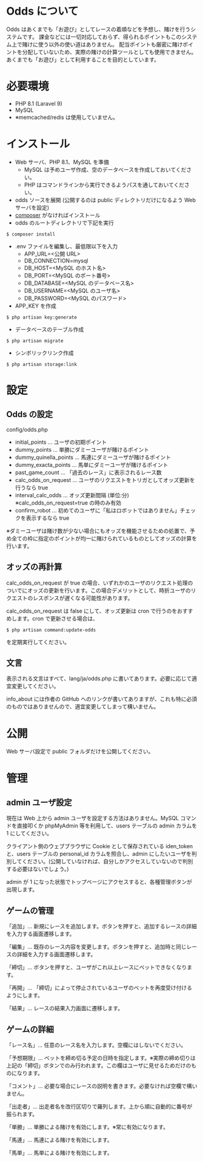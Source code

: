 # Odds について

Odds はあくまでも「お遊び」としてレースの着順などを予想し、賭けを行うシステムです。
課金などには一切対応しておらず、得られるポイントもこのシステム上で賭けに使う以外の使い道はありません。
配当ポイントも厳密に賭けポイントを分配していないため、実際の賭けの計算ツールとしても使用できません。
あくまでも「お遊び」として利用することを目的としています。

# 必要環境

* PHP 8.1 (Laravel 9)
* MySQL
* ※memcached/redis は使用していません。

# インストール

* Web サーバ、PHP 8.1、MySQL を準備
  * MySQL は予めユーザ作成、空のデータベースを作成しておいてください。
  * PHP はコマンドラインから実行できるようパスを通しておいてください。
* odds ソースを展開 (公開するのは public ディレクトリだけになるよう Web サーバを設定)
* [composer](https://getcomposer.org/download/) がなければインストール 
* odds のルートディレクトリで下記を実行
```
$ composer install
```
* .env ファイルを編集し、最低限以下を入力
  * APP_URL=<公開 URL>
  * DB_CONNECTION=mysql
  * DB_HOST=<MySQL のホスト名>
  * DB_PORT=<MySQL のポート番号>
  * DB_DATABASE=<MySQL のデータベース名>
  * DB_USERNAME=<MySQL のユーザ名>
  * DB_PASSWORD=<MySQL のパスワード>
* APP_KEY を作成
```
$ php artisan key:generate
```
* データベースのテーブル作成
```
$ php artisan migrate
```
* シンボリックリンク作成
```
$ php artisan storage:link
```

# 設定

## Odds の設定

config/odds.php

* initial_points ... ユーザの初期ポイント
* dummy_points ... 単勝にダミーユーザが賭けるポイント
* dummy_quinella_points ... 馬連にダミーユーザが賭けるポイント
* dummy_exacta_points ... 馬単にダミーユーザが賭けるポイント
* past_game_count ... 「過去のレース」に表示されるレース数
* calc_odds_on_request ... ユーザのリクエストをトリガとしてオッズ更新を行うなら true
* interval_calc_odds ... オッズ更新間隔 (単位:分) ※calc_odds_on_request=true の時のみ有効
* confirm_robot ... 初めてのユーザに「私はロボットではありません」チェックを表示するなら true

※ダミーユーザは賭け数が少ない場合にもオッズを機能させるための処置で、予め全ての枠に指定のポイントが均一に賭けられているものとしてオッズの計算を行います。

## オッズの再計算

calc_odds_on_request が true の場合、いずれかのユーザのリクエスト処理のついでにオッズの更新を行います。この場合デメリットとして、時折ユーザのリクエストのレスポンスが遅くなる可能性があります。

calc_odds_on_request は false にして、オッズ更新は cron で行うのをおすすめします。cron で更新させる場合は、
```
$ php artisan command:update-odds
```
を定期実行してください。

## 文言

表示される文言はすべて、lang/ja/odds.php に書いてあります。必要に応じて適宜変更してください。

info_about には作者の GitHub へのリンクが書いてありますが、これも特に必須のものではありませんので、適宜変更してしまって構いません。

# 公開

Web サーバ設定で public フォルダだけを公開してください。

# 管理

## admin ユーザ設定

現在は Web 上から admin ユーザを設定する方法はありません。MySQL コマンドを直接叩くか phpMyAdmin 等を利用して、users テーブルの admin カラムを 1 にしてください。

クライアント側のウェブブラウザに Cookie として保存されている iden_token と、users テーブルの personal_id カラムを照合し、admin にしたいユーザを判別してください。(公開していなければ、自分しかアクセスしていないので判別する必要はないでしょう。)

admin が 1 になった状態でトップページにアクセスすると、各種管理ボタンが出現します。

## ゲームの管理

「追加」... 新規にレースを追加します。ボタンを押すと、追加するレースの詳細を入力する画面遷移します。

「編集」... 既存のレース内容を変更します。ボタンを押すと、追加時と同じレースの詳細を入力する画面遷移します。

「締切」... ボタンを押すと、ユーザがこれ以上レースにベットできなくなります。

「再開」... 「締切」によって停止されているユーザのベットを再度受け付けるようにします。

「結果」... レースの結果入力画面に遷移します。

## ゲームの詳細

「レース名」... 任意のレース名を入力します。空欄にはしないでください。

「予想期限」... ベットを締め切る予定の日時を指定します。※実際の締め切りは上記の「締切」ボタンでのみ行われます。この欄はユーザに見せるためだけのものになります。

「コメント」... 必要な場合にレースの説明を書きます。必要なければ空欄で構いません。

「出走者」... 出走者名を改行区切りで羅列します。上から順に自動的に番号が振られます。

「単勝」... 単勝による賭けを有効にします。※常に有効になります。

「馬連」... 馬連による賭けを有効にします。

「馬単」... 馬単による賭けを有効にします。
